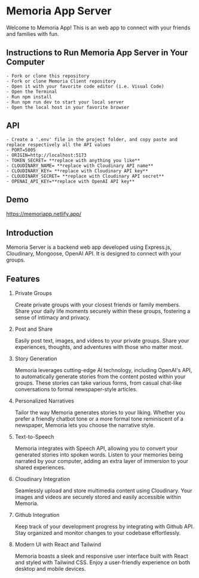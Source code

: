 # Memoria App Server

Welcome to Memoria App! This is an web app to connect with your friends and families with fun.

## Instructions to Run Memoria App Server in Your Computer

    - Fork or clone this repository
    - Fork or clone Memoria Client repository
    - Open it with your favorite code editor (i.e. Visual Code)
    - Open the Terminal
    - Run npm install
    - Run npm run dev to start your local server
    - Open the local host in your favorite browser

## API

    - Create a '.env' file in the project folder, and copy paste and replace respectively all the API values
    - PORT=5005
    - ORIGIN=http://localhost:5173
    - TOKEN_SECRET= **replace with anything you like**
    - CLOUDINARY_NAME= **replace with Cloudinary API name**
    - CLOUDINARY_KEY= **replace with Cloudinary API key**
    - CLOUDINARY_SECRET= **replace with Cloudinary API secret**
    - OPENAI_API_KEY=**replace with OpenAI API key**

## Demo

https://memoriapp.netlify.app/

## Introduction

Memoria Server is a backend web app developed using Express.js, Cloudinary, Mongoose, OpenAI API. It is designed to connect with your groups.

## Features

1. Private Groups

    Create private groups with your closest friends or family members. Share your daily life moments securely within these groups, fostering a sense of intimacy and privacy.

2. Post and Share

    Easily post text, images, and videos to your private groups. Share your experiences, thoughts, and adventures with those who matter most.

3. Story Generation

    Memoria leverages cutting-edge AI technology, including OpenAI's API, to automatically generate stories from the content posted within your groups. These stories can take various forms, from casual chat-like conversations to formal newspaper-style articles.

4. Personalized Narratives

    Tailor the way Memoria generates stories to your liking. Whether you prefer a friendly chatbot tone or a more formal tone reminiscent of a newspaper, Memoria lets you choose the narrative style.

5. Text-to-Speech

    Memoria integrates with Speech API, allowing you to convert your generated stories into spoken words. Listen to your memories being narrated by your computer, adding an extra layer of immersion to your shared experiences.

6. Cloudinary Integration

    Seamlessly upload and store multimedia content using Cloudinary. Your images and videos are securely stored and easily accessible within Memoria.

7. Github Integration

    Keep track of your development progress by integrating with Github API. Stay organized and monitor changes to your codebase effortlessly.

8. Modern UI with React and Tailwind

    Memoria boasts a sleek and responsive user interface built with React and styled with Tailwind CSS. Enjoy a user-friendly experience on both desktop and mobile devices.
